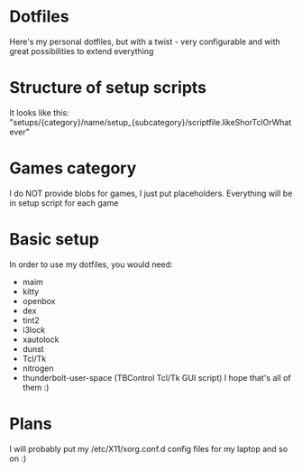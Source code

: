 # Dotfiles
Here's my personal dotfiles, but with a twist - very configurable and with great possibilities to extend everything

# Structure of setup scripts
It looks like this:
"setups/{category}/name/setup_{subcategory}/scriptfile.likeShorTclOrWhatever"

# Games category
I do NOT provide blobs for games, I just put placeholders. Everything will be in setup script for each game
# Basic setup
In order to use my dotfiles, you would need:
- maim
- kitty
- openbox
- dex
- tint2
- i3lock
- xautolock
- dunst
- Tcl/Tk
- nitrogen
- thunderbolt-user-space (TBControl Tcl/Tk GUI script)
I hope that's all of them :)

# Plans

I will probably put my /etc/X11/xorg.conf.d config files for my laptop and so on :)
